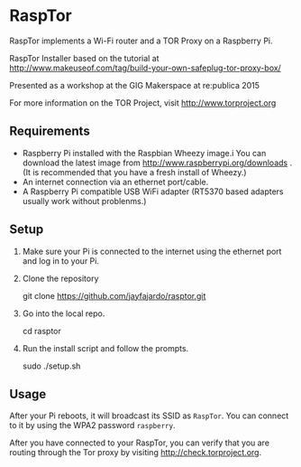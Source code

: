 RaspTor
========

RaspTor implements a Wi-Fi router and a TOR Proxy on a Raspberry Pi.

RaspTor Installer based on the tutorial at http://www.makeuseof.com/tag/build-your-own-safeplug-tor-proxy-box/

 
Presented as a workshop at the GIG Makerspace at re:publica 2015

For more information on the TOR Project, visit http://www.torproject.org 

Requirements
------------

* Raspberry Pi installed with the Raspbian Wheezy image.i You can download the latest image from http://www.raspberrypi.org/downloads . (It is recommended that you have a fresh install of Wheezy.)
* An internet connection via an ethernet port/cable.
* A Raspberry Pi compatible USB WiFi adapter (RT5370 based adapters usually work without problenms.)

Setup
-----

1. Make sure your Pi is connected to the internet using the ethernet port and log in to your Pi.

2. Clone the repository

    git clone https://github.com/jayfajardo/rasptor.git

3. Go into the local repo.

    cd rasptor

4. Run the install script and follow the prompts.

    sudo ./setup.sh

Usage
-----
After your Pi reboots, it will broadcast its SSID as `RaspTor`. You can connect to it by using the WPA2 password `raspberry`.

After you have connected to your RaspTor, you can verify that you are routing through the Tor proxy by visiting http://check.torproject.org.




